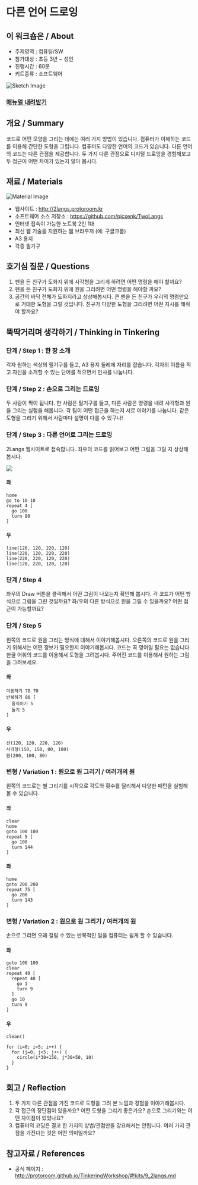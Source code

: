 # 다른 언어 드로잉

## 이 워크숍은 / About
 * 주제영역 : 컴퓨팅/SW
 * 참가대상 : 초등 3년 ~ 성인
 * 진행시간 : 60분 
 * 키트종류 : 소프트웨어
 
![Sketch Image](images/2langs_top.png)

### [매뉴얼 내려받기](pdf/9_2langs.pdf) 

## 개요 / Summary
  코드로 어떤 모양을 그리는 데에는 여러 가지 방법이 있습니다. 컴퓨터가 이해하는 코드를 이용해 간단한 도형을 그립니다. 컴퓨터도 다양한 언어의 코드가 있습니다. 다른 언어의 코드는 다른 관점을 제공합니다. 두 가지 다른 관점으로 디지털 드로잉을 경험해보고 두 접근이 어떤 차이가 있는지 알아 봅시다.

## 재료 / Materials
![Material Image](images/2langs_m.png)

 * 웹사이트 : http://2langs.protoroom.kr
  * 소프트웨어 소스 저장소 : https://github.com/picxenk/TwoLangs
 * 인터넷 접속이 가능한 노트북 2인 1대
 * 최신 웹 기술을 지원하는 웹 브라우저 (예: 구글크롬)
 * A3 용지
 * 각종 필기구


## 호기심 질문 / Questions

1. 펜을 든 친구가 도화지 위에 사각형을 그리게 하려면 어떤 명령을 해야 할까요?
1. 펜을 든 친구가 도화지 위에 원을 그리려면 어떤 명령을 해야할 까요?
1. 공간의 바닥 전체가 도화지라고 상상해봅시다. 큰 펜을 든 친구가 우리의 명령만으로 거대한 도형을 그릴 것입니다. 친구가 다양한 도형을 그리려면 어떤 지시를 해쥐야 할까요?



## 뚝딱거리며 생각하기 / Thinking in Tinkering

### 단계 / Step 1 : 한 장 소개
각자 원하는 색상의 필기구를 들고, A3 용지 둘레에 자리를 잡습니다. 
각자의 이름을 적고 자신을 소개할 수 있는 단어를 적으면서 
인사를 나눕니다.

### 단계 / Step 2 : 손으로 그리는 드로잉
두 사람이 짝이 됩니다.
한 사람은 필기구를 들고, 다른 사람은 명령을 내려
사각형과 원을 그리는 실험을 해봅니다.
각 팀이 어떤 접근을 하는지 서로 이야기를 나눕니다. 
같은 도형을 그리기 위해서 사람마다 설명이 다를 수 있구나!

### 단계 / Step 3 : 다른 언어로 그리는 드로잉
2Langs 웹사이트로 접속합니다.
좌우의 코드를 읽어보고 어떤 그림을 그릴 지 상상해봅시다. 

![](images/2langs_s3.png)

#### 좌
```
home
go to 10 10 
repeat 4 [
  go 100 
  turn 90
] 
```
#### 우
```
line(120, 120, 220, 120) 
line(220, 120, 220, 220) 
line(220, 220, 120, 220) 
line(120, 220, 120, 120)
```

### 단계 / Step 4
좌우의 Draw 버튼을 클릭해서 어떤 그림이 나오는지 확인해 봅시다.
각 코드가 어떤 방식으로 그림을 그린 것일까요?
좌/우의 다른 방식으로 원을 그릴 수 있을까요?
어떤 접근이 가능할까요?

### 단계 / Step 5
왼쪽의 코드로 원을 그리는 방식에 대해서 이야기해봅시다. 오른쪽의 코드로 원을 그리기 위해서는 어떤 정보가 필요한지 이야기해봅시다. 코드는 꼭 영어일 필요는 없습니다. 한글 어휘의 코드를 이용해서 도형을 그려봅시다. 주어진 코드를 이용해서 원하는 그림을 그려보세요. 

#### 좌
```
이동하기 70 70 
반복하기 80 [
  움직이기 5 
  돌기 5
]
```
#### 우
```
선(120, 120, 220, 120) 
사각형(150, 150, 80, 100)
원(200, 100, 80)
```

### 변형 / Variation 1 : 원으로 원 그리기 / 여러개의 원
왼쪽의 코드로는 별 그리기를 시작으로 각도와 횟수를 달리해서 다양한 패턴을 실험해 볼 수 있습니다.

#### 좌
```
clear
home
goto 100 100 
repeat 5 [
  go 100 
  turn 144
]
```
#### 좌
```
home
goto 200 200 
repeat 75 [
  go 200
  turn 143 
]
```

### 변형 / Variation 2 : 원으로 원 그리기 / 여러개의 원
손으로 그리면 오래 걸릴 수 있는 반복적인 일을 컴퓨터는 쉽게 할 수 있습니다.

#### 좌
```
goto 100 100 
clear 
repeat 40 [
  repeat 40 [ 
    go 1
    turn 9
  ]
  go 10
  turn 9 
]
```
#### 우
```
clean()

for (i=0; i<5; i++) {
  for (j=0; j<5; j++) {
    circle(i*30+150, j*30+50, 10)
  }
}
```

## 회고 / Reflection
1. 두 가지 다른 관점을 가진 코드로 도형을 그려 본 느낌과 경험을 이야기해봅시다. 
1. 각 접근의 장단점이 있을까요? 어떤 도형을 그리기 좋은가요? 손으로 그리기와는 어떤 차이점이 있었나요?
1. 컴퓨터의 코딩은 결코 한 가지의 방법/관점만을 강요해서는 안됩니다. 여러 가지 관점을 가진다는 것은 어떤 의미일까요?

## 참고자료 / References
 * 공식 페이지 : http://protoroom.github.io/TinkeringWorkshop/#!kits/9_2langs.md


